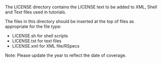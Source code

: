 The LICENSE directory contains the LICENSE text to be added to XML, Shell and Text files used in tutorials.

The files in this directory should be inserted at the top of files as appropriate for the file type:

 - LICENSE.sh for shell scripts
 - LICENSE.txt for text files
 - LICENSE.xml for XML file/RSpecs

Note: Please update the year to reflect the date of coverage.


